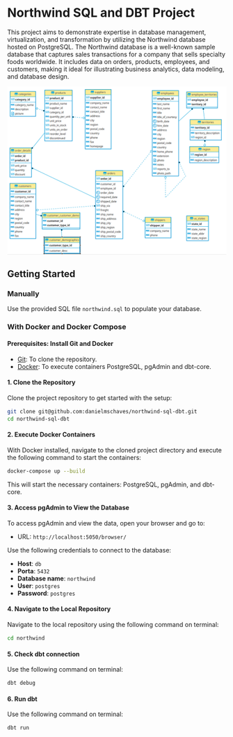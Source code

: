 # Northwind SQL and DBT Project

This project aims to demonstrate expertise in database management, virtualization, and transformation by utilizing the Northwind database hosted on PostgreSQL. The Northwind database is a well-known sample database that captures sales transactions for a company that sells specialty foods worldwide. It includes data on orders, products, employees, and customers, making it ideal for illustrating business analytics, data modeling, and database design.

![ER Diagram](ER.png)

## Getting Started

### Manually

Use the provided SQL file `northwind.sql` to populate your database.

### With Docker and Docker Compose

#### Prerequisites: Install Git and Docker

- [Git](https://git-scm.com/downloads): To clone the repository.
- [Docker](https://www.docker.com/products/docker-desktop): To execute containers PostgreSQL, pgAdmin and dbt-core.

#### 1. Clone the Repository

Clone the project repository to get started with the setup:

```sh
git clone git@github.com:danielmschaves/northwind-sql-dbt.git
cd northwind-sql-dbt
```

#### 2. Execute Docker Containers

With Docker installed, navigate to the cloned project directory and execute the following command to start the containers:

```sh
docker-compose up --build
```

This will start the necessary containers: PostgreSQL, pgAdmin, and dbt-core.

#### 3. Access pgAdmin to View the Database

To access pgAdmin and view the data, open your browser and go to:

- URL: `http://localhost:5050/browser/`

Use the following credentials to connect to the database:

- **Host**: `db`
- **Porta**: `5432`
- **Database name**: `northwind`
- **User**: `postgres`
- **Password**: `postgres`

#### 4. Navigate to the Local Repository

Navigate to the local repository using the following command on terminal:

```sh
cd northwind
```

#### 5. Check dbt connection

Use the following command on terminal:

```sh
dbt debug
```

#### 6. Run dbt

Use the following command on terminal:

```sh
dbt run
```


